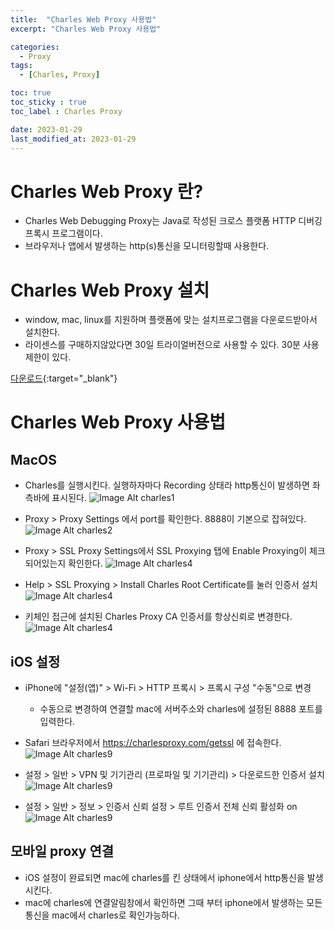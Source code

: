 ```yaml
---
title:  "Charles Web Proxy 사용법"
excerpt: "Charles Web Proxy 사용법"

categories:
  - Proxy
tags:
  - [Charles, Proxy]

toc: true
toc_sticky : true
toc_label : Charles Proxy

date: 2023-01-29
last_modified_at: 2023-01-29
---
```


# Charles Web Proxy 란?
- Charles Web Debugging Proxy는 Java로 작성된 크로스 플랫폼 HTTP 디버깅 프록시 프로그램이다.
- 브라우저나 앱에서 발생하는 http(s)통신을 모니터링할때 사용한다.

# Charles Web Proxy 설치

- window, mac, linux를 지원하며 플랫폼에 맞는 설치프로그램을 다운로드받아서 설치한다. 
- 라이센스를 구매하지않았다면 30일 트라이얼버전으로 사용할 수 있다. 30분 사용제한이 있다.

[다운로드](https://www.charlesproxy.com/download/latest-release/){:target="_blank"}

# Charles Web Proxy 사용법

## MacOS

- Charles를 실행시킨다. 실행하자마다 Recording 상태라 http통신이 발생하면 좌측바에 표시된다.
![Image Alt charles1](/assets/img/contents/charles/charles1.png)

- Proxy > Proxy Settings 에서 port를 확인한다. 8888이 기본으로 잡혀있다.
![Image Alt charles2](/assets/img/contents/charles/charles3.png)

- Proxy > SSL Proxy Settings에서 SSL Proxying 탭에 Enable Proxying이 체크되어있는지 확인한다.
![Image Alt charles4](/assets/img/contents/charles/charles4.png)

- Help > SSL Proxying > Install Charles Root Certificate를 눌러 인증서 설치
![Image Alt charles4](/assets/img/contents/charles/charles6.png)

- 키체인 접근에 설치된 Charles Proxy CA 인증서를 항상신뢰로 변경한다.
![Image Alt charles4](/assets/img/contents/charles/charles5.png)

## iOS 설정

- iPhone에 "설정(앱)" > Wi-Fi > HTTP 프록시 > 프록시 구성 "수동"으로 변경
    - 수동으로 변경하여 연결할 mac에 서버주소와 charles에 설정된 8888 포트를 입력한다.

- Safari 브라우저에서 https://charlesproxy.com/getssl 에 접속한다.
![Image Alt charles9](/assets/img/contents/charles/charles9.png)

- 설정 > 일반 > VPN 및 기기관리 (프로파일 및 기기관리) > 다운로드한 인증서 설치
![Image Alt charles9](/assets/img/contents/charles/charles7.png)

- 설정 > 일반 > 정보 > 인증서 신뢰 설정 > 루트 인증서 전체 신뢰 활성화 on
![Image Alt charles9](/assets/img/contents/charles/charles8.png)

## 모바일 proxy 연결 

- iOS 설정이 완료되면 mac에 charles를 킨 상태에서 iphone에서 http통신을 발생시킨다.
- mac에 charles에 연결알림창에서 확인하면 그때 부터 iphone에서 발생하는 모든 통신을 mac에서 charles로 확인가능하다.

